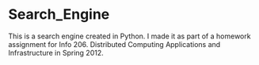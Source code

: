 Search_Engine
=============

This is a search engine created in Python. I made it as part of a homework assignment for Info 206. Distributed Computing Applications and Infrastructure in Spring 2012. 
